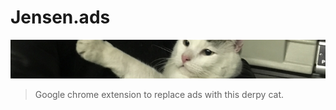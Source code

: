 # Jensen.ads

<img src="src/img/j37_728x90.jpg">

> Google chrome extension to replace ads with this derpy cat.
